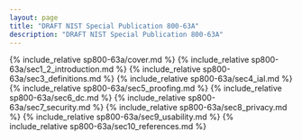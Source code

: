 ```yaml
---
layout: page
title: "DRAFT NIST Special Publication 800-63A"
description: "DRAFT NIST Special Publication 800-63A"
---
```


{% include_relative sp800-63a/cover.md %}
{% include_relative sp800-63a/sec1_2_introduction.md %}
{% include_relative sp800-63a/sec3_definitions.md %}
{% include_relative sp800-63a/sec4_ial.md %}
{% include_relative sp800-63a/sec5_proofing.md %}
{% include_relative sp800-63a/sec6_dc.md %}
{% include_relative sp800-63a/sec7_security.md %}
{% include_relative sp800-63a/sec8_privacy.md %}
{% include_relative sp800-63a/sec9_usability.md %}
{% include_relative sp800-63a/sec10_references.md %}
